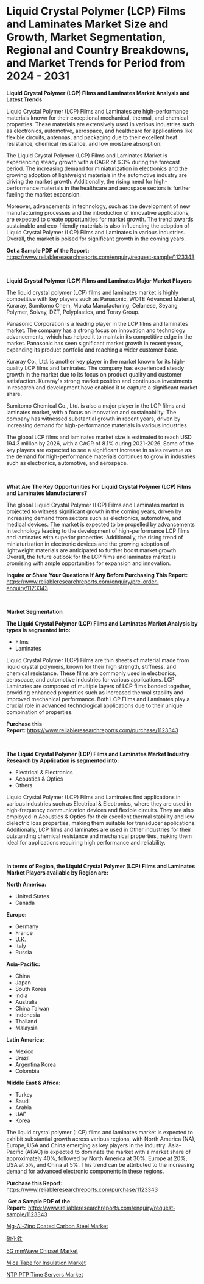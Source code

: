 <p><h1>Liquid Crystal Polymer (LCP) Films and Laminates Market Size and Growth, Market Segmentation, Regional and Country Breakdowns, and Market Trends for Period from 2024 -  2031</h1></p><p><strong>Liquid Crystal Polymer (LCP) Films and Laminates Market Analysis and Latest Trends</strong></p>
<p><p>Liquid Crystal Polymer (LCP) Films and Laminates are high-performance materials known for their exceptional mechanical, thermal, and chemical properties. These materials are extensively used in various industries such as electronics, automotive, aerospace, and healthcare for applications like flexible circuits, antennas, and packaging due to their excellent heat resistance, chemical resistance, and low moisture absorption.</p><p>The Liquid Crystal Polymer (LCP) Films and Laminates Market is experiencing steady growth with a CAGR of 6.3% during the forecast period. The increasing demand for miniaturization in electronics and the growing adoption of lightweight materials in the automotive industry are driving the market growth. Additionally, the rising need for high-performance materials in the healthcare and aerospace sectors is further fueling the market expansion.</p><p>Moreover, advancements in technology, such as the development of new manufacturing processes and the introduction of innovative applications, are expected to create opportunities for market growth. The trend towards sustainable and eco-friendly materials is also influencing the adoption of Liquid Crystal Polymer (LCP) Films and Laminates in various industries. Overall, the market is poised for significant growth in the coming years.</p></p>
<p><strong>Get a Sample PDF of the Report:&nbsp;</strong> <a href="https://www.reliableresearchreports.com/enquiry/request-sample/1123343">https://www.reliableresearchreports.com/enquiry/request-sample/1123343</a></p>
<p>&nbsp;</p>
<p><strong>Liquid Crystal Polymer (LCP) Films and Laminates Major Market Players</strong></p>
<p><p>The liquid crystal polymer (LCP) films and laminates market is highly competitive with key players such as Panasonic, WOTE Advanced Material, Kuraray, Sumitomo Chem, Murata Manufacturing, Celanese, Seyang Polymer, Solvay, DZT, Polyplastics, and Toray Group.</p><p>Panasonic Corporation is a leading player in the LCP films and laminates market. The company has a strong focus on innovation and technology advancements, which has helped it to maintain its competitive edge in the market. Panasonic has seen significant market growth in recent years, expanding its product portfolio and reaching a wider customer base.</p><p>Kuraray Co., Ltd. is another key player in the market known for its high-quality LCP films and laminates. The company has experienced steady growth in the market due to its focus on product quality and customer satisfaction. Kuraray's strong market position and continuous investments in research and development have enabled it to capture a significant market share.</p><p>Sumitomo Chemical Co., Ltd. is also a major player in the LCP films and laminates market, with a focus on innovation and sustainability. The company has witnessed substantial growth in recent years, driven by increasing demand for high-performance materials in various industries.</p><p>The global LCP films and laminates market size is estimated to reach USD 194.3 million by 2026, with a CAGR of 8.1% during 2021-2026. Some of the key players are expected to see a significant increase in sales revenue as the demand for high-performance materials continues to grow in industries such as electronics, automotive, and aerospace.</p></p>
<p>&nbsp;</p>
<p><strong>What Are The Key Opportunities For Liquid Crystal Polymer (LCP) Films and Laminates Manufacturers?</strong></p>
<p><p>The global Liquid Crystal Polymer (LCP) Films and Laminates market is projected to witness significant growth in the coming years, driven by increasing demand from sectors such as electronics, automotive, and medical devices. The market is expected to be propelled by advancements in technology leading to the development of high-performance LCP films and laminates with superior properties. Additionally, the rising trend of miniaturization in electronic devices and the growing adoption of lightweight materials are anticipated to further boost market growth. Overall, the future outlook for the LCP films and laminates market is promising with ample opportunities for expansion and innovation.</p></p>
<p><strong>Inquire or Share Your Questions If Any Before Purchasing This Report:</strong> <a href="https://www.reliableresearchreports.com/enquiry/pre-order-enquiry/1123343">https://www.reliableresearchreports.com/enquiry/pre-order-enquiry/1123343</a></p>
<p>&nbsp;</p>
<p><strong>Market Segmentation</strong></p>
<p><strong>The Liquid Crystal Polymer (LCP) Films and Laminates Market Analysis by types is segmented into:</strong></p>
<p><ul><li>Films</li><li>Laminates</li></ul></p>
<p><p>Liquid Crystal Polymer (LCP) Films are thin sheets of material made from liquid crystal polymers, known for their high strength, stiffness, and chemical resistance. These films are commonly used in electronics, aerospace, and automotive industries for various applications. LCP Laminates are composed of multiple layers of LCP films bonded together, providing enhanced properties such as increased thermal stability and improved mechanical performance. Both LCP Films and Laminates play a crucial role in advanced technological applications due to their unique combination of properties.</p></p>
<p><strong>Purchase this Report:&nbsp;</strong><a href="https://www.reliableresearchreports.com/purchase/1123343">https://www.reliableresearchreports.com/purchase/1123343</a></p>
<p>&nbsp;</p>
<p><strong>The Liquid Crystal Polymer (LCP) Films and Laminates Market Industry Research by Application is segmented into:</strong></p>
<p><ul><li>Electrical & Electronics</li><li>Acoustics & Optics</li><li>Others</li></ul></p>
<p><p>Liquid Crystal Polymer (LCP) Films and Laminates find applications in various industries such as Electrical & Electronics, where they are used in high-frequency communication devices and flexible circuits. They are also employed in Acoustics & Optics for their excellent thermal stability and low dielectric loss properties, making them suitable for transducer applications. Additionally, LCP films and laminates are used in Other industries for their outstanding chemical resistance and mechanical properties, making them ideal for applications requiring high performance and reliability.</p></p>
<p>&nbsp;</p>
<p><strong>In terms of Region, the Liquid Crystal Polymer (LCP) Films and Laminates Market Players available by Region are:</strong></p>
<p>
    <p> <strong> North America: </strong>
        <ul>
            <li>United States</li>
            <li>Canada</li>
        </ul>
        </p> 
    <p> <strong> Europe: </strong>
        <ul>
            <li>Germany</li>
            <li>France</li>
            <li>U.K.</li>
            <li>Italy</li>
            <li>Russia</li>
        </ul>
        </p> 
    <p> <strong> Asia-Pacific: </strong>
        <ul>
            <li>China</li>
            <li>Japan</li>
            <li>South Korea</li>
            <li>India</li>
            <li>Australia</li>
            <li>China Taiwan</li>
            <li>Indonesia</li>
            <li>Thailand</li>
            <li>Malaysia</li>
        </ul>
        </p> 
    <p> <strong> Latin America: </strong>
        <ul>
            <li>Mexico</li>
            <li>Brazil</li>
            <li>Argentina Korea</li>
            <li>Colombia</li>
        </ul>
        </p> 
    <p> <strong> Middle East & Africa: </strong>
        <ul>
            <li>Turkey</li>
            <li>Saudi</li>
            <li>Arabia</li>
            <li>UAE</li>
            <li>Korea</li>
        </ul>
    </p>
    </p>
<p><p>The liquid crystal polymer (LCP) films and laminates market is expected to exhibit substantial growth across various regions, with North America (NA), Europe, USA and China emerging as key players in the industry. Asia-Pacific (APAC) is expected to dominate the market with a market share of approximately 40%, followed by North America at 30%, Europe at 20%, USA at 5%, and China at 5%. This trend can be attributed to the increasing demand for advanced electronic components in these regions.</p></p>
<p><strong>Purchase this Report: </strong><a href="https://www.reliableresearchreports.com/purchase/1123343">https://www.reliableresearchreports.com/purchase/1123343</a></p>
<p>&nbsp;<strong>Get a Sample PDF of the Report:&nbsp;&nbsp;</strong><a href="https://www.reliableresearchreports.com/enquiry/request-sample/1123343">https://www.reliableresearchreports.com/enquiry/request-sample/1123343</a></p>
<p><strong></strong></p>
<p><p><a href="https://github.com/wwwkeltoum/Market-Research-Report-List-2/blob/main/mg-al-zinc-coated-carbon-steel-market.md">Mg-Al-Zinc Coated Carbon Steel Market</a></p><p><a href="https://github.com/vhemk0794148/Market-Research-Report-List-1/blob/main/29318362587.md">硫化鉄</a></p><p><a href="https://issuu.com/reportprime-2/docs/5g-mmwave-chipset-market-size-2030.pptx">5G mmWave Chipset Market</a></p><p><a href="https://github.com/gamblestampleyjenny50m5sl6/Market-Research-Report-List-1/blob/main/mica-tape-for-insulation-market.md">Mica Tape for Insulation Market</a></p><p><a href="https://issuu.com/reportprime-2/docs/ntp-ptp-time-servers-market-size-20_92abddff0a45ce">NTP PTP Time Servers Market</a></p></p>